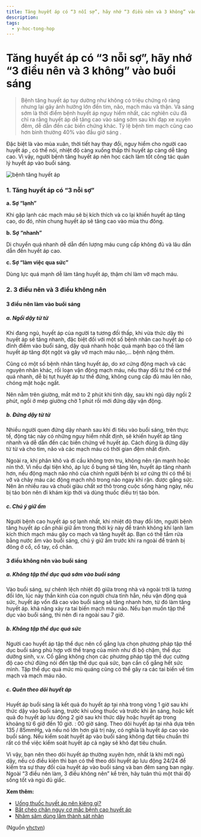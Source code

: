 ```yaml
---
title: Tăng huyết áp có “3 nỗi sợ”, hãy nhớ “3 điều nên và 3 không” vào buổi sáng
description: 
tags:
  - y-hoc-tong-hop
---
```


# Tăng huyết áp có “3 nỗi sợ”, hãy nhớ “3 điều nên và 3 không” vào buổi sáng 

> Bệnh tăng huyết áp tuy dường như không có triệu chứng rõ ràng nhưng lại gây ảnh hưởng lớn đến tim, não, mạch máu và thận. Và sáng sớm là thời điểm bệnh huyết áp nguy hiểm nhất, các nghiên cứu đã chỉ ra rằng huyết áp dễ tăng cao vào sáng sớm sau khi đạp xe xuyên đêm, dễ dẫn đến các biến chứng khác. Tỷ lệ bệnh tim mạch cũng cao hơn bình thường 40% vào đầu giờ sáng .


Đặc biệt là vào mùa xuân, thời tiết hay thay đổi, nguy hiểm cho người cao huyết áp , có thể nói, nhiệt độ càng xuống thấp thì huyết áp càng dễ tăng cao. Vì vậy, người bệnh tăng huyết áp nên học cách làm tốt công tác quản lý huyết áp vào buổi sáng.


![bệnh tăng huyết áp](/imgs/yhctvn/benh-tang-huyet-ap.jpg)


### **1. Tăng huyết áp có “3 nỗi sợ”**


**a. Sợ “lạnh”**  

Khi gặp lạnh các mạch máu sẽ bị kích thích và co lại khiến huyết áp tăng cao, do đó, nhìn chung huyết áp sẽ tăng cao vào mùa thu đông.


**b. Sợ “nhanh”**  

Di chuyển quá nhanh dễ dẫn đến lượng máu cung cấp không đủ và lâu dần dẫn đến huyết áp cao.


**c. Sợ “làm việc qua sức”**  

Dùng lực quá mạnh dễ làm tăng huyết áp, thậm chí làm vỡ mạch máu.


### **2. 3 điều nên và 3 điều không nên**


#### **3 điều nên làm vào buổi sáng**


##### a. Ngồi dậy từ từ


Khi đang ngủ, huyết áp của người ta tương đối thấp, khi vừa thức dậy thì huyết áp sẽ tăng nhanh, đặc biệt đối với một số bệnh nhân cao huyết áp có đỉnh điểm vào buổi sáng, dậy quá nhanh hoặc quá mạnh bạo có thể làm huyết áp tăng đột ngột và gây vỡ mạch máu não,… bệnh nặng thêm.





Cũng có một số bệnh nhân tăng huyết áp, do xơ cứng động mạch và các nguyên nhân khác, rối loạn vận động mạch máu, nếu thay đổi tư thế cơ thể quá nhanh, dễ bị tụt huyết áp tư thế đứng, không cung cấp đủ máu lên não, chóng mặt hoặc ngất.


Nên nằm trên giường, mắt mở to 2 phút khi tỉnh dậy, sau khi ngủ dậy ngồi 2 phút, ngồi ở mép giường chờ 1 phút rồi mới đứng dậy vận động.


##### **b. Đứng dậy từ từ**


Nhiều người quen đứng dậy nhanh sau khi đi tiêu vào buổi sáng, trên thực tế, động tác này có những nguy hiểm nhất định, sẽ khiến huyết áp tăng nhanh và dễ dẫn đến các biến chứng về huyết áp. Cách đúng là đứng dậy từ từ và cho tim, não và các mạch máu có thời gian đệm nhất định.  

Ngoài ra, khi phân khô và đi cầu không trơn tru, không nên rặn mạnh hoặc nín thở. Vì nếu đại tiện khó, áp lực ổ bụng sẽ tăng lên, huyết áp tăng nhanh hơn, nếu động mạch não nhỏ của chính người bệnh bị xơ cứng thì có thể bị vỡ và chảy máu các động mạch nhỏ trong não ngay khi rặn. được gắng sức. Nên ăn nhiều rau và chuối giàu chất xơ thô trong cuộc sống hàng ngày, nếu bị táo bón nên đi khám kịp thời và dùng thuốc điều trị táo bón.


##### **c. Chú ý giữ ấm**


Người bệnh cao huyết áp sợ lạnh nhất, khi nhiệt độ thay đổi lớn, người bệnh tăng huyết áp cần phải giữ ấm trong thời kỳ này để tránh không khí lạnh làm kích thích mạch máu gây co mạch và tăng huyết áp. Bạn có thể tắm rửa bằng nước ấm vào buổi sáng, chú ý giữ ấm trước khi ra ngoài để tránh bị đông ở cổ, cổ tay, cổ chân.


#### **3 điều không nên vào buổi sáng**


##### **a. Không tập thể dục quá sớm vào buổi sáng**


Vào buổi sáng, sự chênh lệch nhiệt độ giữa trong nhà và ngoài trời là tương đối lớn, lúc này thần kinh của con người chưa tỉnh hẳn, nếu vận động quá sức, huyết áp vốn đã cao vào buổi sáng sẽ tăng nhanh hơn, từ đó làm tăng huyết áp. khả năng xảy ra tai biến mạch máu não. Nếu bạn muốn tập thể dục vào buổi sáng, thì nên đi ra ngoài sau 7 giờ.


##### **b. Không tập thể dục quá sức**


Người cao huyết áp tập thể dục nên cố gắng lựa chọn phương pháp tập thể dục buổi sáng phù hợp với thể trạng của mình như đi bộ chậm, thể dục dưỡng sinh, v.v. Cố gắng không chọn các phương pháp tập thể dục cường độ cao chứ đừng nói đến tập thể dục quá sức, bạn cần cố gắng hết sức mình. Tập thể dục quá mức mù quáng cũng có thể gây ra các tai biến về tim mạch và mạch máu não.


##### **c. Quên theo dõi huyết áp**


Huyết áp buổi sáng là kết quả đo huyết áp tại nhà trong vòng 1 giờ sau khi thức dậy vào buổi sáng, trước khi uống thuốc và trước khi ăn sáng, hoặc kết quả đo huyết áp lưu động 2 giờ sau khi thức dậy hoặc huyết áp trong khoảng từ 6 giờ đến 10 giờ. : 00 giờ sáng. Theo dõi huyết áp tại nhà dựa trên 135 / 85mmHg, và nếu nó lớn hơn giá trị này, có nghĩa là huyết áp cao vào buổi sáng. Nếu kiểm soát huyết áp vào buổi sáng không đạt tiêu chuẩn thì rất có thể việc kiểm soát huyết áp cả ngày sẽ khó đạt tiêu chuẩn.


Vì vậy, bạn nên theo dõi huyết áp thường xuyên hơn, nhất là khi mới ngủ dậy, nếu có điều kiện thì bạn có thể theo dõi huyết áp lưu động 24/24 để kiểm tra sự thay đổi của huyết áp vào buổi sáng và ban đêm sang ban ngày. Ngoài “3 điều nên làm, 3 điều không nên” kể trên, hãy tuân thủ một thái độ sống tốt và ngủ đủ giấc.


**Xem thêm:**


* [Uống thuốc huyết áp nên kiêng gì?](/yhctvn/uong-thuoc-huyet-ap-nen-kieng-gi)
* [Bắt chéo chân nguy cơ mắc bệnh cao huyết áp](/yhctvn/bat-cheo-chan-nguy-co-mac-benh-cao-huyet-ap)
* [Nhâm sâm dùng lầm thành sát nhân](/yhctvn/nham-sam-dung-lam-thanh-sat-nhan)

(Nguồn <a href="https://yhctvn.com/tang-huyet-ap-co-3-noi-so-hay-nho-3-dieu-nen-va-3-khong-vao-buoi-sang/" target="_blank">yhctvn</a>)
